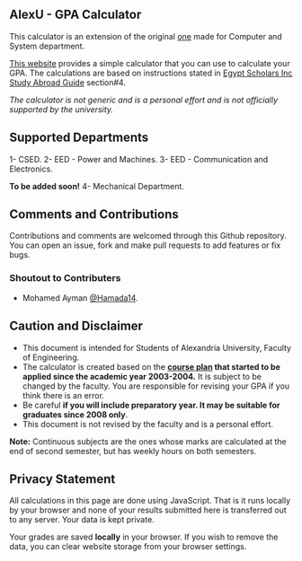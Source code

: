 AlexU - GPA Calculator
-------------------------

This calculator is an extension of the original [one](https://hazemsamir.github.io/csed-gpa) made for Computer and System department.


[This website](https://hazemsamir.github.io/alexu-gpa) provides a simple calculator that you can use to calculate your GPA. The calculations are based on instructions stated in [Egypt Scholars Inc](http://egyptscholars.org/) [Study Abroad Guide](http://egyptscholars.org/study-abroad-guide/) section#4.

_The calculator is not generic and is a personal effort and is not officially supported by the university._

Supported Departments
---------------------
1- CSED.
2- EED - Power and Machines.
3- EED - Communication and Electronics.

**To be added soon!**
4- Mechanical Department.


Comments and Contributions
---------------------
Contributions and comments are welcomed through this Github repository. You can open an issue, fork and make pull requests to add features or fix bugs.

### Shoutout to Contributers
- Mohamed Ayman [@Hamada14](https://github.com/Hamada14).

Caution and Disclaimer
----------------------
- This document is intended for Students of Alexandria University, Faculty of Engineering.
- The calculator is created based on the **[course plan](https://hazemsamir.github.io/alexu-gpa/docs/BylawsFinal.pdf) that started to be applied since the academic year 2003-2004.** It is subject to be changed by the faculty. You are responsible for revising your GPA if you think there is an error.
- Be careful **if you will include preparatory year. It may be suitable for graduates since 2008 only**.
- This document is not revised by the faculty and is a personal effort.

**Note:** Continuous subjects are the ones whose marks are calculated at the end of second semester, but has weekly hours on both semesters.

Privacy Statement
-----------------
All calculations in this page are done using JavaScript. That is it runs locally by your browser and none of your results submitted here is transferred out to any server. Your data is kept private.

Your grades are saved **locally** in your browser. If you wish to remove the data, you can clear website storage from your browser settings.
